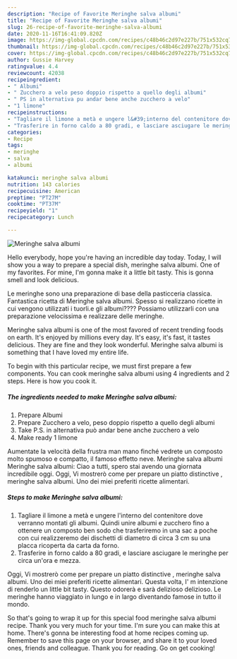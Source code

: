```yaml
---
description: "Recipe of Favorite Meringhe salva albumi"
title: "Recipe of Favorite Meringhe salva albumi"
slug: 26-recipe-of-favorite-meringhe-salva-albumi
date: 2020-11-16T16:41:09.820Z
image: https://img-global.cpcdn.com/recipes/c48b46c2d97e227b/751x532cq70/meringhe-salva-albumi-recipe-main-photo.jpg
thumbnail: https://img-global.cpcdn.com/recipes/c48b46c2d97e227b/751x532cq70/meringhe-salva-albumi-recipe-main-photo.jpg
cover: https://img-global.cpcdn.com/recipes/c48b46c2d97e227b/751x532cq70/meringhe-salva-albumi-recipe-main-photo.jpg
author: Gussie Harvey
ratingvalue: 4.4
reviewcount: 42038
recipeingredient:
- " Albumi"
- " Zucchero a velo peso doppio rispetto a quello degli albumi"
- " PS in alternativa pu andar bene anche zucchero a velo"
- "1 limone"
recipeinstructions:
- "Tagliare il limone a metà e ungere l&#39;interno del contenitore dove verranno montati gli albumi. Quindi unire albumi e zucchero fino a ottenere un composto ben sodo che trasferiremo in una sac a poche con cui realizzeremo dei dischetti di diametro di circa 3 cm su una placca ricoperta da carta da forno."
- "Trasferire in forno caldo a 80 gradi, e lasciare asciugare le meringhe per circa un&#39;ora e mezza."
categories:
- Recipe
tags:
- meringhe
- salva
- albumi

katakunci: meringhe salva albumi 
nutrition: 143 calories
recipecuisine: American
preptime: "PT27M"
cooktime: "PT37M"
recipeyield: "1"
recipecategory: Lunch

---
```



![Meringhe salva albumi](https://img-global.cpcdn.com/recipes/c48b46c2d97e227b/751x532cq70/meringhe-salva-albumi-recipe-main-photo.jpg)

Hello everybody, hope you're having an incredible day today. Today, I will show you a way to prepare a special dish, meringhe salva albumi. One of my favorites. For mine, I'm gonna make it a little bit tasty. This is gonna smell and look delicious.

Le meringhe sono una preparazione di base della pasticceria classica. Fantastica ricetta di Meringhe salva albumi. Spesso si realizzano ricette in cui vengono utilizzati i tuorli.e gli albumi???? Possiamo utilizzarli con una preparazione velocissima e realizzare delle meringhe.

Meringhe salva albumi is one of the most favored of recent trending foods on earth. It's enjoyed by millions every day. It's easy, it's fast, it tastes delicious. They are fine and they look wonderful. Meringhe salva albumi is something that I have loved my entire life.


To begin with this particular recipe, we must first prepare a few components. You can cook meringhe salva albumi using 4 ingredients and 2 steps. Here is how you cook it.

<!--inarticleads1-->

##### The ingredients needed to make Meringhe salva albumi:

1. Prepare  Albumi
1. Prepare  Zucchero a velo, peso doppio rispetto a quello degli albumi
1. Take  P.S. in alternativa può andar bene anche zucchero a velo
1. Make ready 1 limone


Aumentate la velocità della frustra man mano finché vedrete un composto molto spumoso e compatto, il famoso effetto neve. Meringhe salva albumi Meringhe salva albumi: Ciao a tutti, spero stai avendo una giornata incredibile oggi. Oggi, Vi mostrerò come per prepare un piatto distinctive , meringhe salva albumi. Uno dei miei preferiti ricette alimentari. 

<!--inarticleads2-->

##### Steps to make Meringhe salva albumi:

1. Tagliare il limone a metà e ungere l&#39;interno del contenitore dove verranno montati gli albumi. Quindi unire albumi e zucchero fino a ottenere un composto ben sodo che trasferiremo in una sac a poche con cui realizzeremo dei dischetti di diametro di circa 3 cm su una placca ricoperta da carta da forno.
1. Trasferire in forno caldo a 80 gradi, e lasciare asciugare le meringhe per circa un&#39;ora e mezza.


Oggi, Vi mostrerò come per prepare un piatto distinctive , meringhe salva albumi. Uno dei miei preferiti ricette alimentari. Questa volta, I&#39; m intenzione di renderlo un little bit tasty. Questo odorerà e sarà delizioso delizioso. Le meringhe hanno viaggiato in lungo e in largo diventando famose in tutto il mondo. 

So that's going to wrap it up for this special food meringhe salva albumi recipe. Thank you very much for your time. I'm sure you can make this at home. There's gonna be interesting food at home recipes coming up. Remember to save this page on your browser, and share it to your loved ones, friends and colleague. Thank you for reading. Go on get cooking!
